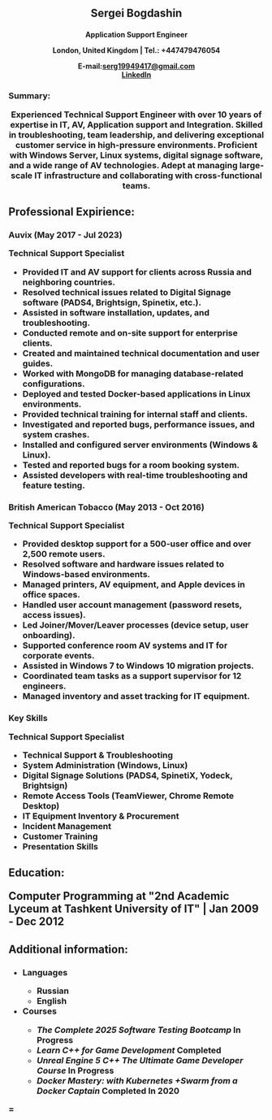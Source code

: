 <h2 style="text-align:center;"> Sergei Bogdashin</p>
<h4 style="text-align:center;"> Application Support Engineer</p>
London, United Kingdom | Tel.: +447479476054 <br>

E-mail:[serg19949417@gmail.com](mailto:serg19949417@gmail.com) <br>
[LinkedIn](https://www.linkedin.com/in/sergeibogdashin/)

<h3 style="text-align:left;"> Summary:</p>
<p style="text-align:center";> Experienced Technical Support Engineer with over 10 years of expertise in  IT, AV, Application support and Integration. Skilled in troubleshooting, team leadership, and delivering exceptional customer service in high-pressure environments. Proficient with Windows Server, Linux systems, digital signage software, and a wide range of AV technologies. Adept at managing large-scale IT infrastructure and collaborating with cross-functional teams. </p>

<h2 style="text-align:left;"> Professional Expirience:</p>
<h3 style="text-align:left;"> Auvix (May 2017 - Jul 2023)</p>
<p style="text-align:left";> Technical Support Specialist</p>

<ul>
	<li> Provided IT and AV support for clients across Russia and neighboring countries. </li>
	<li> Resolved technical issues related to Digital Signage software (PADS4, Brightsign, Spinetix, etc.). </li>
	<li> Assisted in software installation, updates, and troubleshooting. </li>
	<li> Conducted remote and on-site support for enterprise clients. </li>
	<li> Created and maintained technical documentation and user guides. </li>
	<li> Worked with MongoDB for managing database-related configurations. </li>
	<li> Deployed and tested Docker-based applications in Linux environments. </li>
	<li> Provided technical training for internal staff and clients. </li>
	<li> Investigated and reported bugs, performance issues, and system crashes. </li>
	<li> Installed and configured server environments (Windows & Linux). </li>
	<li> Tested and reported bugs for a room booking system. </li>
	<li> Assisted developers with real-time troubleshooting and feature testing. </li>
</ul>

<h3 style="text-align:left;"> British American Tobacco (May 2013 - Oct 2016)</p>
<p style="text-align:left";> Technical Support Specialist</p>

<ul>
	<li> Provided desktop support for a 500-user office and over 2,500 remote users. </li>
	<li> Resolved software and hardware issues related to Windows-based environments. </li>
	<li> Managed printers, AV equipment, and Apple devices in office spaces. </li>
	<li> Handled user account management (password resets, access issues). </li>
	<li> Led Joiner/Mover/Leaver processes (device setup, user onboarding). </li>
	<li> Supported conference room AV systems and IT for corporate events. </li>
	<li> Assisted in Windows 7 to Windows 10 migration projects. </li>
	<li> Coordinated team tasks as a support supervisor for 12 engineers. </li>
	<li> Managed inventory and asset tracking for IT equipment. </li>
</ul>

<h3 style="text-align:left;"> Key Skills</p>
<p style="text-align:left";> Technical Support Specialist</p>

<ul>
	<li> Technical Support & Troubleshooting </li>
	<li> System Administration (Windows, Linux) </li>
	<li> Digital Signage Solutions (PADS4, SpinetiX, Yodeck, Brightsign) </li>
	<li> Remote Access Tools (TeamViewer, Chrome Remote Desktop) </li>
	<li> IT Equipment Inventory & Procurement </li>
	<li> Incident Management </li>
	<li> Customer Training </li>
	<li> Presentation Skills </li>
</ul>

<h2 style="text-align:left;"> Education:</p>
<p style="text-align:left";>Computer Programming at "2nd Academic Lyceum at Tashkent University of IT" | Jan 2009 - Dec 2012 </p>

<h2 style="text-align:left;"> Additional information:</p>

<h3> 
<ul>
	<li>Languages </li><ul>
		<li> Russian</li>
		<li>English</li></ul>
	<li> Courses </li><ul>
		<li><em>The Complete 2025 Software Testing Bootcamp</em> In Progress</li>
		<li><em>Learn C++ for Game Development</em> Completed</li>
		<li><em>Unreal Engine 5 C++ The Ultimate Game Developer Course</em> In Progress</li>
		<li><em>Docker Mastery: with Kubernetes +Swarm from a Docker Captain</em> Completed In 2020</li></ul>
</ul>=
</p>